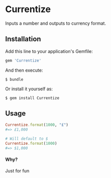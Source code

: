 # Currentize

Inputs a number and outputs to currency format.


## Installation

Add this line to your application's Gemfile:

```ruby
gem 'Currentize'
```

And then execute:

    $ bundle

Or install it yourself as:

    $ gem install Currentize

## Usage

```ruby
Currentize.format(1000, "£")
#=> £1,000

# Will default to $
Currentize.format(1000)
#=> $1,000
```

#### Why?
Just for fun

